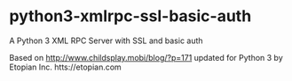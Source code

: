 # python3-xmlrpc-ssl-basic-auth
A Python 3 XML RPC Server with SSL and basic auth

Based on http://www.childsplay.mobi/blog/?p=171 updated for Python 3 by Etopian Inc. htts://etopian.com

